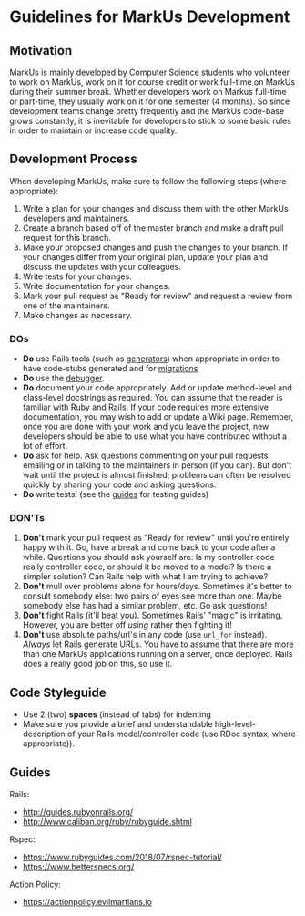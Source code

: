 # Guidelines for MarkUs Development

## Motivation

MarkUs is mainly developed by Computer Science students who volunteer to work on MarkUs, work on it for course credit or work full-time on MarkUs during their summer break. Whether developers work on Markus full-time or part-time, they usually work on it for one semester (4 months). So since development teams change pretty frequently and the MarkUs code-base grows constantly, it is inevitable for developers to stick to some basic rules in order to maintain or increase code quality.

## Development Process

When developing MarkUs, make sure to follow the following steps (where appropriate):

1. Write a plan for your changes and discuss them with the other MarkUs developers and maintainers.
2. Create a branch based off of the master branch and make a draft pull request for this branch.
3. Make your proposed changes and push the changes to your branch. If your changes differ from your original plan, update your plan and discuss the updates with your colleagues.
4. Write tests for your changes.
5. Write documentation for your changes.
6. Mark your pull request as "Ready for review" and request a review from one of the maintainers.
7. Make changes as necessary.

### DOs

-  **Do** use Rails tools (such as [generators](http://wiki.rubyonrails.org/rails/pages/AvailableGenerators)) when appropriate in order to have code-stubs generated and for [migrations](http://guides.rubyonrails.org/migrations.html)
-  **Do** use the [debugger](http://guides.rubyonrails.org/debugging_rails_applications.html).
-  **Do** document your code appropriately. Add or update method-level and class-level docstrings as required. You can assume that the reader is familiar with Ruby and Rails. If your code requires more extensive documentation, you may wish to add or update a Wiki page. Remember, once you are done with your work and you leave the project, new developers should be able to use what you have contributed without a lot of effort.
-  **Do** ask for help. Ask questions commenting on your pull requests, emailing or in talking to the maintainers in person (if you can). But don't wait until the project is almost finished; problems can often be resolved quickly by sharing your code and asking questions.
-  **Do** write tests! (see the [guides](#guides) for testing guides)

### DON'Ts

1.  **Don't** mark your pull request as "Ready for review" until you're entirely happy with it. Go, have a break and come back to your code after a while. Questions you should ask yourself are: Is my controller code really controller code, or should it be moved to a model? Is there a simpler solution? Can Rails help with what I am trying to achieve?
2.  **Don't** mull over problems alone for hours/days. Sometimes it's better to consult somebody else: two pairs of eyes see more than one. Maybe somebody else has had a similar problem, etc. Go ask questions!
3.  **Don't** fight Rails (it'll beat you). Sometimes Rails' "magic" is irritating. However, you are better off *using* rather then fighting it!
4.  **Don't** use absolute paths/url's in any code (use `url_for` instead). *Always* let Rails generate URLs. You have to assume that there are more than one MarkUs applications running on a server, once deployed. Rails does a really good job on this, so use it.

## Code Styleguide

- Use 2 (two) **spaces** (instead of tabs) for indenting
- Make sure you provide a brief and understandable high-level-description of your Rails model/controller code (use RDoc syntax, where appropriate)).

## Guides

Rails:

- http://guides.rubyonrails.org/
- http://www.caliban.org/ruby/rubyguide.shtml

Rspec:

- https://www.rubyguides.com/2018/07/rspec-tutorial/
- https://www.betterspecs.org/

Action Policy:

- https://actionpolicy.evilmartians.io
